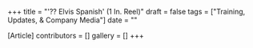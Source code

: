 +++
title = "'?? Elvis Spanish' (1 In. Reel)"
draft = false
tags = ["Training, Updates, & Company Media"]
date = ""

[Article]
contributors = []
gallery = []
+++